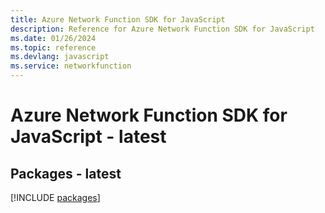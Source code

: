 ```yaml
---
title: Azure Network Function SDK for JavaScript
description: Reference for Azure Network Function SDK for JavaScript
ms.date: 01/26/2024
ms.topic: reference
ms.devlang: javascript
ms.service: networkfunction
---
```

# Azure Network Function SDK for JavaScript - latest
## Packages - latest
[!INCLUDE [packages](network-function-index.md)]